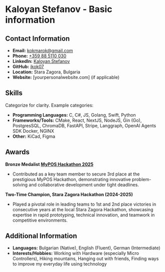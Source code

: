# Kaloyan Stefanov - Basic information

## Contact Information
- **Email:** [kokmarok@gmail.com](mailto:kokmarok@gmail.com)
- **Phone:** [+359 88 5110 030](tel:+359885110030)
- **LinkedIn:** [Kaloyan Stefanov](https://www.linkedin.com/in/kaloyan-stefanov-4a3563180/)
- **GitHub:** [ikok07](https://github.com/ikok07)
- **Location:** Stara Zagora, Bulgaria
- **Website:** [yourpersonalwebsite.com] (if applicable)

## Skills
Categorize for clarity. Example categories:
- **Programming Languages:** C, C#, JS, Golang, Swift, Python
- **Frameworks/Tools:** CMake, React, NextJS, NodeJS, Gin (Go), PostgresSQL, ChromaDB, FastAPI, Stripe, Langgraph, OpenAI Agents SDK Docker, NGINX
- **Other:** KiCad, Figma

## Awards
**Bronze Medalist [MyPOS Hackathon 2025](https://www.events.dev.bg/mypos-hackathon/2025)**

- Contributed as a key team member to secure 3rd place at the prestigious MyPOS Hackathon, demonstrating innovative problem-solving and collaborative development under tight deadlines.

**Two-Time Champion, Stara Zagora Hackathon (2024-2025)**
    
- Played a pivotal role in leading teams to 1st and 2nd place victories in consecutive years at the local Stara Zagora Hackathon, showcasing expertise in rapid prototyping, technical innovation, and teamwork in competitive environments.

## Additional Information
- **Languages:** Bulgarian (Native), English (Fluent), German (Intermediate)
- **Interests/Hobbies:** Working with Hardware (especially Micro Controllers), Hiking mountains, Hanging out with friends, Finding ways to improve my everyday life using technology
